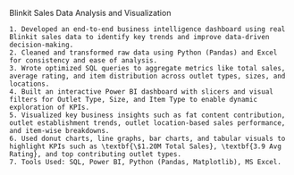 Blinkit Sales Data Analysis and Visualization

    1. Developed an end-to-end business intelligence dashboard using real Blinkit sales data to identify key trends and improve data-driven decision-making.
    2. Cleaned and transformed raw data using Python (Pandas) and Excel for consistency and ease of analysis.
    3. Wrote optimized SQL queries to aggregate metrics like total sales, average rating, and item distribution across outlet types, sizes, and locations.
    4. Built an interactive Power BI dashboard with slicers and visual filters for Outlet Type, Size, and Item Type to enable dynamic exploration of KPIs.
    5. Visualized key business insights such as fat content contribution, outlet establishment trends, outlet location-based sales performance, and item-wise breakdowns.
    6. Used donut charts, line graphs, bar charts, and tabular visuals to highlight KPIs such as \textbf{\$1.20M Total Sales}, \textbf{3.9 Avg Rating}, and top contributing outlet types.
    7. Tools Used: SQL, Power BI, Python (Pandas, Matplotlib), MS Excel.
